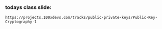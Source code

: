 ### todays class slide:
```link
https://projects.100xdevs.com/tracks/public-private-keys/Public-Key-Cryptography-1
```